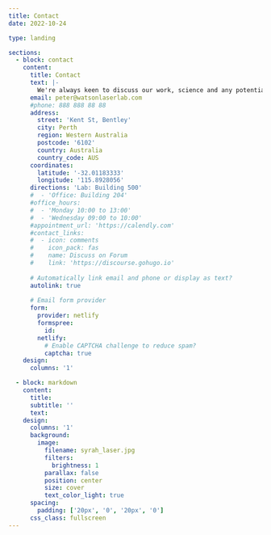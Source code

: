 ```yaml
---
title: Contact
date: 2022-10-24

type: landing

sections:
  - block: contact
    content:
      title: Contact
      text: |-
        We're always keen to discuss our work, science and any potential collaborations we might be able to find. Just complete your details below and we will be in touch.
      email: peter@watsonlaserlab.com
      #phone: 888 888 88 88
      address:
        street: 'Kent St, Bentley'
        city: Perth
        region: Western Australia
        postcode: '6102'
        country: Australia
        country_code: AUS
      coordinates:
        latitude: '-32.01183333'
        longitude: '115.8928056'
      directions: 'Lab: Building 500'
      #  - 'Office: Building 204'
      #office_hours:
      #  - 'Monday 10:00 to 13:00'
      #  - 'Wednesday 09:00 to 10:00'
      #appointment_url: 'https://calendly.com'
      #contact_links:
      #  - icon: comments
      #    icon_pack: fas
      #    name: Discuss on Forum
      #    link: 'https://discourse.gohugo.io'
    
      # Automatically link email and phone or display as text?
      autolink: true
    
      # Email form provider
      form:
        provider: netlify
        formspree:
          id:
        netlify:
          # Enable CAPTCHA challenge to reduce spam?
          captcha: true
    design:
      columns: '1'

  - block: markdown
    content:
      title:
      subtitle: ''
      text:
    design:
      columns: '1'
      background:
        image: 
          filename: syrah_laser.jpg
          filters:
            brightness: 1
          parallax: false
          position: center
          size: cover
          text_color_light: true
      spacing:
        padding: ['20px', '0', '20px', '0']
      css_class: fullscreen
---
```

